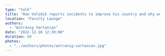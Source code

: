 ```yaml
---
type: "talk"
title: "How Valodik reports incidents to improve his country and why we need a CERT/NCSC NOW!"
location: "Faculty Launge"
authors:
  - "Antranig Vartanian"
date: "2022-12-18 12:30:00"
duration: 60
photos:
  - "../authors/photos/antranig-vartanian.jpg"
---
```


